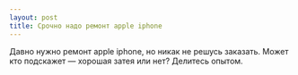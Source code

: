 ```yaml
---
layout: post 
title: Срочно надо ремонт apple iphone 
--- 
```

Давно нужно ремонт apple iphone, но никак не решусь заказать. Может кто подскажет — хорошая затея или нет? Делитесь опытом.